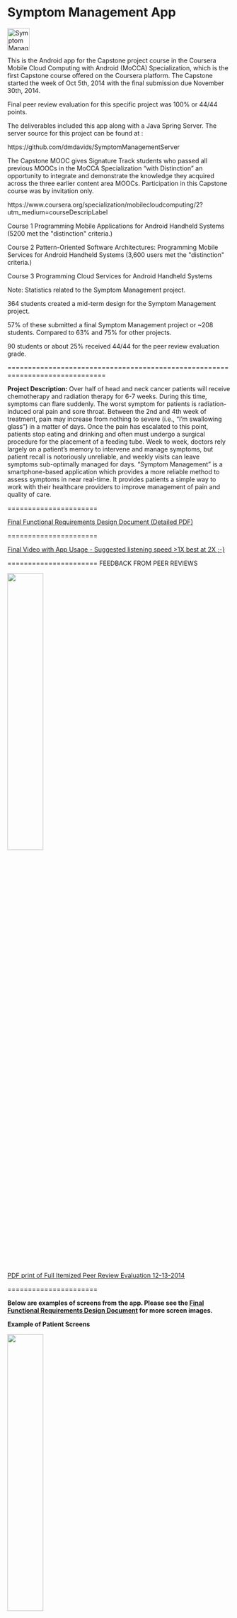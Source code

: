 Symptom Management App
======================
<p>
<img border="0" alt="Symptom Management App Icon" src="images/red_border_white_pain_log.png" width="50" height="50">
<br></p>
<p>
This is the Android app for the Capstone project course in the Coursera Mobile Cloud Computing with Android (MoCCA) Specialization, which is the first Capstone course offered on the Coursera platform.  The Capstone started the week of Oct 5th, 2014 with the final submission due November 30th, 2014.</p>
<p> Final peer review evaluation for this specific project was 100% or 44/44 points.</p>
<p>The deliverables included this app along with a Java Spring Server.  The server source for this project can be found at : </p>
<p>https://github.com/dmdavids/SymptomManagementServer</p>
<p>
The Capstone MOOC gives Signature Track students who passed all previous MOOCs in the MoCCA Specialization “with Distinction” an opportunity to integrate and demonstrate the knowledge they acquired across the three earlier content area MOOCs. Participation in this Capstone course was by invitation only.
</p>
<p>https://www.coursera.org/specialization/mobilecloudcomputing/2?utm_medium=courseDescripLabel</p>
<p>
Course 1 Programming Mobile Applications for Android Handheld Systems (5200 met the "distinction" criteria.)</p>
<p>
Course 2 Pattern-Oriented Software Architectures: Programming Mobile Services for Android Handheld Systems (3,600 users met the "distinction" criteria.)</p>
<p>
Course 3 Programming Cloud Services for Android Handheld Systems
</p>
Note: Statistics related to the Symptom Management project.</p>
<p>
364 students created a mid-term design for the Symptom Management project. </p>
<p>
57% of these submitted a final Symptom Management project or ~208 students. Compared to 63% and 75% for other projects.</p>
<p>
90 students or about 25% received 44/44 for the peer review evaluation grade.</p>
==============================================================================
<p><strong>Project Description:</strong>
Over half of head and neck cancer patients will receive chemotherapy and radiation
therapy for 6-7 weeks. During this time, symptoms can flare suddenly. The worst
symptom for patients is radiation-induced oral pain and sore throat. Between the 2nd
and 4th week of treatment, pain may increase from nothing to severe (i.e., “I’m
swallowing glass”) in a matter of days. Once the pain has escalated to this point,
patients stop eating and drinking and often must undergo a surgical procedure for the
placement of a feeding tube.
Week to week, doctors rely largely on a patient’s memory to intervene and manage
symptoms, but patient recall is notoriously unreliable, and weekly visits can leave
symptoms sub-optimally managed for days.
“Symptom Management” is a smartphone-based application which provides a more
reliable method to assess symptoms in near real-time. It provides patients a simple way
to work with their healthcare providers to improve management of pain and quality of care.</p>
======================
<p>
 <a href="doc/Final SMA Design Document.pdf">Final Functional Requirements Design Document (Detailed PDF)</a>
<br></p>
======================
<p> <a href="doc/symptom management final 11-30.mp4">Final Video with App Usage - Suggested listening speed >1X best at 2X ;-}</a>
<br></p>
======================
FEEDBACK FROM PEER REVIEWS
<p><img border="0" src="images/ReviewsImage.PNG" width="40%" height="40%"><br></p>
<p> <a href="doc/FEEDBACK.pdf">PDF print of Full Itemized Peer Review Evaluation 12-13-2014</a>
<br></p>
======================
<p><strong>Below are examples of screens from the app.  Please see the <a href="doc/Final SMA Design Document.pdf">Final Functional Requirements Design Document</a> for more screen images.</strong></p>
<p><strong> Example of Patient Screens</strong> </p>
<p><img border="0" src="images/checkin 1.png" width="40%" height="40%"><br></p>
<p><img border="0" src="images/patient history log.png" width="40%" height="40%"><br></p>
<p><img border="0" src="images/track pain.png" width="40%" height="40%"><br></p>
<p><img border="0" src="images/patient meds list phone.png" width="40%" height="40%"><br></p>
======================
<p><strong>  Example of Doctor Screens</strong> </p>
<p><img border="0" src="images/dr dashboard nexus sever patient.png" width="80%" height="80%"><br></p>
<p><img border="0" src="images/dr dashboard pie chart nexus.png" width="80%" height="80%"><br></p>
<p><img border="0" src="images/dr patient bar chart nexus.png" width="80%" height="80%"><br></p>
======================
<p><strong>  Example of Administrator Screens</strong> </p>
<p><img border="0" src="images/admin add patient nexus.png" width="40%" height="40%"><br></p>
<p><img border="0" src="images/admin patient edit phone.png" width="40%" height="40%"><br></p>
<p><img border="0" src="images/admin patient list phone.png" width="40%" height="40%"><br></p>
======================


LICENSE

    Copyright 2014 Sky Woman Technology LLC
    
    Licensed under the Apache License, Version 2.0 (the "License");
    you may not use this file except in compliance with the License.
    You may obtain a copy of the License at

        http://www.apache.org/licenses/LICENSE-2.0

    Unless required by applicable law or agreed to in writing, software
    distributed under the License is distributed on an "AS IS" BASIS,
    WITHOUT WARRANTIES OR CONDITIONS OF ANY KIND, either express or implied. 
    See the License for the specific language governing permissions and 
    limitations under the License.
    
  
 

